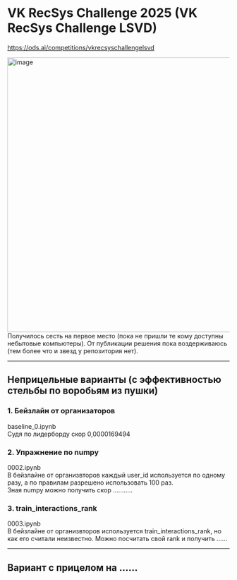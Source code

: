 # VK RecSys Challenge 2025 (VK RecSys Challenge LSVD)

https://ods.ai/competitions/vkrecsyschallengelsvd

<img width="1152" height="622" alt="image" src="https://github.com/user-attachments/assets/16deebe7-5f88-4dff-ab7e-eaaac5073c75" />
Получилось сесть на первое место (пока не пришли те кому доступны небытовые компьютеры). От публикации решения пока воздерживаюсь (тем более что и звезд у репозитория нет).

--------------------
## Неприцельные варианты (с эффективностью стельбы по воробьям из пушки)
### 1. Бейзлайн от организаторов
baseline_0.ipynb<br>
Судя по лидерборду скор 0,0000169494	
  
### 2. Упражнение по numpy
0002.ipynb<br>
В бейзлайне от организвторов каждый user_id используется по одному разу, а по правилам разрешено использовать 100 раз.<br>
Зная numpy можно получить скор ...........

### 3. train_interactions_rank
0003.ipynb<br>
В бейзлайне от организвторов используется train_interactions_rank, но как его считали неизвестно. 
Можно посчитать свой rank и получить ......

--------------------
## Вариант с прицелом на ......

